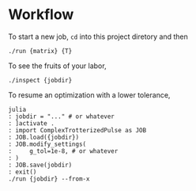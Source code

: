 # Workflow

To start a new job, `cd` into this project diretory and then
```
./run {matrix} {T}
```

To see the fruits of your labor,
```
./inspect {jobdir}
```

To resume an optimization with a lower tolerance,
```
julia
: jobdir = "..." # or whatever
: ]activate .
: import ComplexTrotterizedPulse as JOB
: JOB.load({jobdir})
: JOB.modify_settings(
:     g_tol=1e-8, # or whatever
: )
: JOB.save(jobdir)
: exit()
./run {jobdir} --from-x
```

